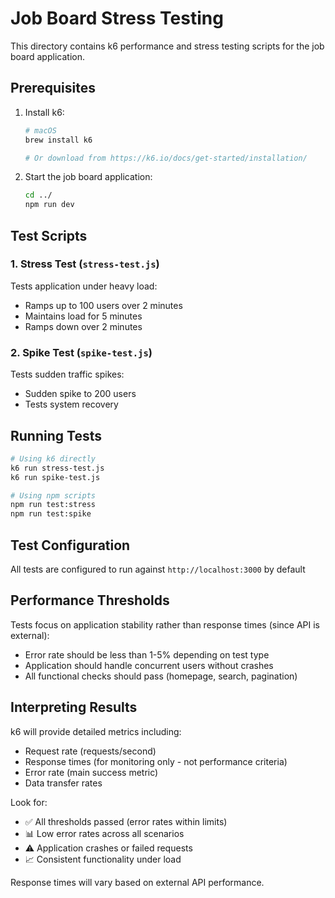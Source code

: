 # Job Board Stress Testing

This directory contains k6 performance and stress testing scripts for the job board application.

## Prerequisites

1. Install k6:

   ```bash
   # macOS
   brew install k6
   
   # Or download from https://k6.io/docs/get-started/installation/
   ```

2. Start the job board application:

   ```bash
   cd ../
   npm run dev
   ```

## Test Scripts

### 1. Stress Test (`stress-test.js`)

Tests application under heavy load:

- Ramps up to 100 users over 2 minutes
- Maintains load for 5 minutes
- Ramps down over 2 minutes

### 2. Spike Test (`spike-test.js`)

Tests sudden traffic spikes:

- Sudden spike to 200 users
- Tests system recovery

## Running Tests

```bash
# Using k6 directly
k6 run stress-test.js
k6 run spike-test.js

# Using npm scripts
npm run test:stress
npm run test:spike
```

## Test Configuration

All tests are configured to run against `http://localhost:3000` by default

## Performance Thresholds

Tests focus on application stability rather than response times (since API is external):

- Error rate should be less than 1-5% depending on test type
- Application should handle concurrent users without crashes
- All functional checks should pass (homepage, search, pagination)

## Interpreting Results

k6 will provide detailed metrics including:

- Request rate (requests/second)
- Response times (for monitoring only - not performance criteria)
- Error rate (main success metric)
- Data transfer rates

Look for:

- ✅ All thresholds passed (error rates within limits)
- 📊 Low error rates across all scenarios
- ⚠️ Application crashes or failed requests
- 📈 Consistent functionality under load

Response times will vary based on external API performance.
